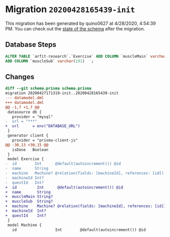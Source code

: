 # Migration `20200428165439-init`

This migration has been generated by quino0627 at 4/28/2020, 4:54:39 PM.
You can check out the [state of the schema](./schema.prisma) after the migration.

## Database Steps

```sql
ALTER TABLE `arfit-research`.`Exercise` ADD COLUMN `muscleMain` varchar(191)   ,
ADD COLUMN `muscleSub` varchar(191)   ;
```

## Changes

```diff
diff --git schema.prisma schema.prisma
migration 20200427171319-init..20200428165439-init
--- datamodel.dml
+++ datamodel.dml
@@ -1,7 +1,7 @@
 datasource db {
   provider = "mysql"
-  url = "***"
+  url      = env("DATABASE_URL")
 }
 generator client {
   provider = "prisma-client-js"
@@ -30,13 +30,15 @@
   isDone   Boolean
 }
 model Exercise {
-  id        Int      @default(autoincrement()) @id
-  name      String
-  machine   Machine? @relation(fields: [machineId], references: [id])
-  machineId Int?
-  questId   Int?
+  id         Int      @default(autoincrement()) @id
+  name       String
+  muscleMain String?
+  muscleSub  String?
+  machine    Machine? @relation(fields: [machineId], references: [id])
+  machineId  Int?
+  questId    Int?
 }
 model Machine {
   id                 Int        @default(autoincrement()) @id
```


